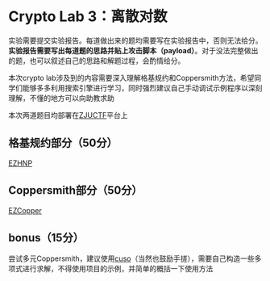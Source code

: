 # Crypto Lab 3：离散对数

实验需要提交实验报告。每道做出来的题均需要写在实验报告中，否则无法给分。**实验报告需要写出每道题的思路并贴上攻击脚本（payload）**。对于没法完整做出的题，也可以叙述自己的思路和解题过程，会酌情给分。

本次crypto lab涉及到的内容需要深入理解格基规约和Coppersmith方法，希望同学们能够多多利用搜索引擎进行学习，同时强烈建议自己手动调试示例程序以深刻理解，不懂的地方可以向助教求助

本次两道题目均部署在[ZJUCTF](https://ctf.zjusec.com/games/5)平台上

## 格基规约部分（50分）

[EZHNP](https://ctf.zjusec.com/games/5/challenges)

## Coppersmith部分（50分）

[EZCopper](https://ctf.zjusec.com/games/5/challenges)

## bonus（15分）

尝试多元Coppersmith，建议使用[cuso](https://github.com/keeganryan/cuso)（当然也鼓励手搓），需要自己构造一些多项式进行求解，不得使用项目的示例，并简单的概括一下使用方法